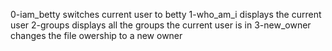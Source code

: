 0-iam_betty switches current user to betty
1-who_am_i displays the current user
2-groups displays all the groups the current user is in
3-new_owner changes the file owership to a new owner
